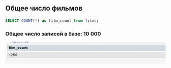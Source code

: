## Общее число фильмов

```sql
SELECT COUNT(*) as film_count from films;
```

### Общее число записей в базе: 10 000

![10 000](./images/total_films_10000.jpg)